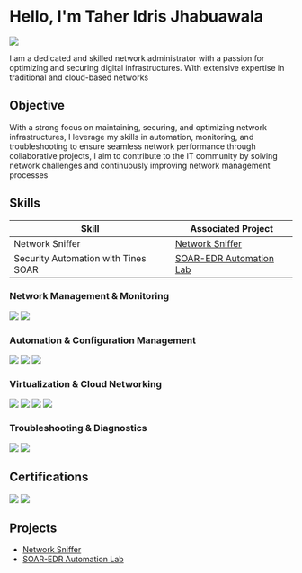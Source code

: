 # Hello, I'm Taher Idris Jhabuawala
<a href="https://www.linkedin.com/in/taher-jhabuawala-a65220204/"><img src="https://img.shields.io/badge/-LinkedIn-0072b1?&style=for-the-badge&logo=linkedin&logoColor=white" /></a>

I am a dedicated and skilled network administrator with a passion for optimizing and securing digital
infrastructures. With extensive expertise in traditional and cloud-based networks

## Objective
With a strong focus on maintaining, securing, and optimizing network infrastructures, I leverage my skills in automation, monitoring, and troubleshooting to ensure seamless network performance through collaborative projects, I aim to contribute to the IT community by solving network challenges and continuously improving network management processes
## Skills

| Skill                                         | Associated Project         |
|-----------------------------------------------|----------------------------|
| Network Sniffer |<a href="https://github.com/Taher-781/Network-Sniffer.git">Network Sniffer</a>|
| Security Automation with Tines SOAR           | <a href="https://github.com/Taher-781/SOAR_EDR/tree/main">SOAR-EDR Automation Lab</a>|

### Network Management & Monitoring
<div>
    <img src="https://img.shields.io/badge/-Wireshark-1679A7?&style=for-the-badge&logo=Wireshark&logoColor=white" />
    <img src="https://img.shields.io/badge/-Zabbix-2580D8?&style=for-the-badge&logo=Zabbix&logoColor=white" />
</div>

### Automation & Configuration Management
<div>
    <img src="https://img.shields.io/badge/-Python-3776AB?&style=for-the-badge&logo=Python&logoColor=white" />
    <img src="https://img.shields.io/badge/-Ansible-EE0000?&style=for-the-badge&logo=Ansible&logoColor=white" />
    <img src="https://img.shields.io/badge/-Go-00ADD8?style=for-the-badge&logo=go&logoColor=white" />

</div>

### Virtualization & Cloud Networking
<div>
   <img src="https://img.shields.io/badge/-VMware-607078?&style=for-the-badge&logo=VMware&logoColor=white" />
  <img src="https://img.shields.io/badge/-Hyper--V-0089D6?&style=for-the-badge&logo=Microsoft&logoColor=white" />
  <img src="https://img.shields.io/badge/-AWS-232F3E?&style=for-the-badge&logo=Amazon%20AWS&logoColor=white" />
<img src="https://img.shields.io/badge/-GCP-4285F4?&style=for-the-badge&logo=Google%20Cloud&logoColor=white" />

### Troubleshooting & Diagnostics
<div>
  <img src="https://img.shields.io/badge/-Nmap-4682B4?&style=for-the-badge&logo=Nmap&logoColor=white" />
<img src="https://img.shields.io/badge/-Netstat-4A8FE3?&style=for-the-badge" />

</div>


</div>

## Certifications

<div>
<img src="https://img.shields.io/badge/-CCNA-1BA0D7?&style=for-the-badge&logo=Cisco&logoColor=white" />
<img src="https://img.shields.io/badge/-Coursera%20Network%20Engineer%20Cert-0056D2?&style=for-the-badge&logo=Coursera&logoColor=white" />


</div>

## Projects
- <a href="https://github.com/Taher-781/Network-Sniffer.git">Network Sniffer</a>
- <a href="https://github.com/Taher-781/SOAR_EDR/tree/main">SOAR-EDR Automation Lab</a>
